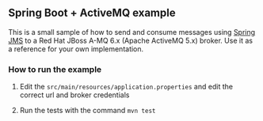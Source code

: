 ## Spring Boot + ActiveMQ example 

This is a small sample of how to send and consume messages using [Spring JMS](https://spring.io/guides/gs/messaging-jms/) to a Red Hat JBoss A-MQ 6.x (Apache ActiveMQ 5.x) broker. Use it as a reference for your own implementation.

### How to run the example

1. Edit the `src/main/resources/application.properties` and edit the correct url and broker credentials

2. Run the tests with the command `mvn test`


